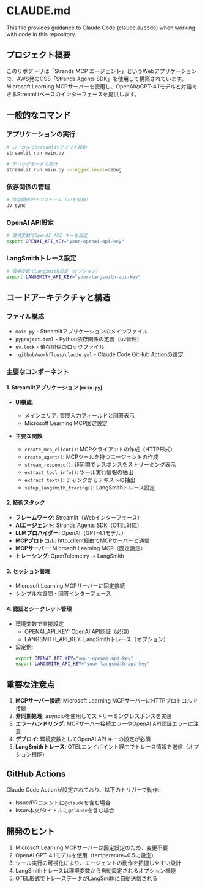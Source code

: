 # CLAUDE.md

This file provides guidance to Claude Code (claude.ai/code) when working with code in this repository.

## プロジェクト概要

このリポジトリは「Strands MCP エージェント」というWebアプリケーションで、AWS発のOSS「Strands Agents SDK」を使用して構築されています。Microsoft Learning MCPサーバーを使用し、OpenAIのGPT-4.1モデルと対話できるStreamlitベースのインターフェースを提供します。

## 一般的なコマンド

### アプリケーションの実行
```bash
# ローカルでStreamlitアプリを起動
streamlit run main.py

# デバッグモードで実行
streamlit run main.py --logger.level=debug
```

### 依存関係の管理
```bash
# 依存関係のインストール（uvを使用）
uv sync
```

### OpenAI API設定
```bash
# 環境変数でOpenAI API キーを設定
export OPENAI_API_KEY="your-openai-api-key"
```

### LangSmithトレース設定
```bash
# 環境変数でLangSmith設定（オプション）
export LANGSMITH_API_KEY="your-langsmith-api-key"
```

## コードアーキテクチャと構造

### ファイル構成
- `main.py` - Streamlitアプリケーションのメインファイル
- `pyproject.toml` - Python依存関係の定義（uv管理）
- `uv.lock` - 依存関係のロックファイル
- `.github/workflows/claude.yml` - Claude Code GitHub Actionの設定

### 主要なコンポーネント

#### 1. Streamlitアプリケーション (`main.py`)
- **UI構成**:
  - メインエリア: 質問入力フィールドと回答表示
  - Microsoft Learning MCP固定設定
  
- **主要な関数**:
  - `create_mcp_client()`: MCPクライアントの作成（HTTP形式）
  - `create_agent()`: MCPツールを持つエージェントの作成
  - `stream_response()`: 非同期でレスポンスをストリーミング表示
  - `extract_tool_info()`: ツール実行情報の抽出
  - `extract_text()`: チャンクからテキストの抽出
  - `setup_langsmith_tracing()`: LangSmithトレース設定

#### 2. 技術スタック
- **フレームワーク**: Streamlit（Webインターフェース）
- **AIエージェント**: Strands Agents SDK（OTEL対応）
- **LLMプロバイダー**: OpenAI（GPT-4.1モデル）
- **MCPプロトコル**: http_client経由でMCPサーバーと通信
- **MCPサーバー**: Microsoft Learning MCP（固定設定）
- **トレーシング**: OpenTelemetry → LangSmith

#### 3. セッション管理
- Microsoft Learning MCPサーバーに固定接続
- シンプルな質問・回答インターフェース

#### 4. 認証とシークレット管理
- 環境変数で直接設定
  - OPENAI_API_KEY: OpenAI API認証（必須）
  - LANGSMITH_API_KEY: LangSmithトレース（オプション）
- 設定例:
  ```bash
  export OPENAI_API_KEY="your-openai-api-key"
  export LANGSMITH_API_KEY="your-langsmith-api-key"
  ```

## 重要な注意点

1. **MCPサーバー接続**: Microsoft Learning MCPサーバーにHTTPプロトコルで接続
2. **非同期処理**: asyncioを使用してストリーミングレスポンスを実装
3. **エラーハンドリング**: MCPサーバー接続エラーやOpenAI API認証エラーに注意
4. **デプロイ**: 環境変数としてOpenAI API キーの設定が必須
5. **LangSmithトレース**: OTELエンドポイント経由でトレース情報を送信（オプション機能）

## GitHub Actions

Claude Code Actionが設定されており、以下のトリガーで動作:
- Issue/PRコメントに`@claude`を含む場合
- Issue本文/タイトルに`@claude`を含む場合

## 開発のヒント

1. Microsoft Learning MCPサーバーは固定設定のため、変更不要
2. OpenAI GPT-4.1モデルを使用（temperature=0.5に設定）
3. ツール実行の可視化により、エージェントの動作を把握しやすい設計
4. LangSmithトレースは環境変数から自動設定されるオプション機能
5. OTEL形式でトレースデータがLangSmithに自動送信される